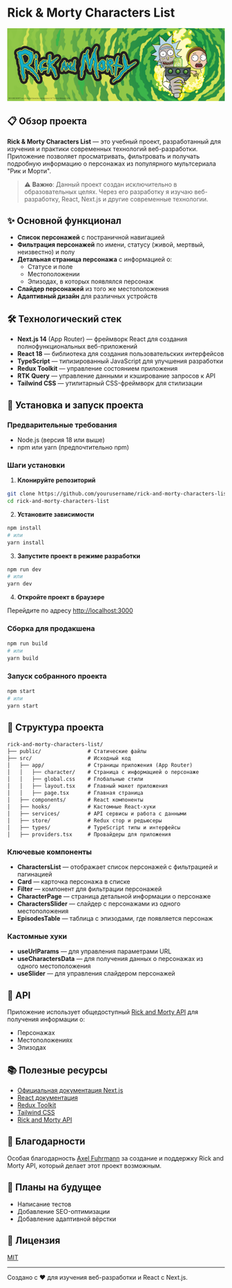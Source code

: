# Rick & Morty Characters List

![Rick and Morty Characters List](public/main-banner.png)

## 📋 Обзор проекта

**Rick & Morty Characters List** — это учебный проект, разработанный для изучения и практики современных технологий веб-разработки. Приложение позволяет просматривать, фильтровать и получать подробную информацию о персонажах из популярного мультсериала "Рик и Морти".

> ⚠️ **Важно**: Данный проект создан исключительно в образовательных целях. Через его разработку я изучаю веб-разработку, React, Next.js и другие современные технологии.

## ✨ Основной функционал

- **Список персонажей** с постраничной навигацией
- **Фильтрация персонажей** по имени, статусу (живой, мертвый, неизвестно) и полу
- **Детальная страница персонажа** с информацией о:
  - Статусе и поле
  - Местоположении
  - Эпизодах, в которых появлялся персонаж
- **Слайдер персонажей** из того же местоположения
- **Адаптивный дизайн** для различных устройств

## 🛠️ Технологический стек

- **Next.js 14** (App Router) — фреймворк React для создания полнофункциональных веб-приложений
- **React 18** — библиотека для создания пользовательских интерфейсов
- **TypeScript** — типизированный JavaScript для улучшения разработки
- **Redux Toolkit** — управление состоянием приложения
- **RTK Query** — управление данными и кэширование запросов к API
- **Tailwind CSS** — утилитарный CSS-фреймворк для стилизации

## 🚀 Установка и запуск проекта

### Предварительные требования

- Node.js (версия 18 или выше)
- npm или yarn (предпочтительно npm)

### Шаги установки

1. **Клонируйте репозиторий**

```bash
git clone https://github.com/yourusername/rick-and-morty-characters-list.git
cd rick-and-morty-characters-list
```

2. **Установите зависимости**

```bash
npm install
# или
yarn install
```

3. **Запустите проект в режиме разработки**

```bash
npm run dev
# или
yarn dev
```

4. **Откройте проект в браузере**

Перейдите по адресу [http://localhost:3000](http://localhost:3000)

### Сборка для продакшена

```bash
npm run build
# или
yarn build
```

### Запуск собранного проекта

```bash
npm start
# или
yarn start
```

## 📁 Структура проекта

```
rick-and-morty-characters-list/
├── public/               # Статические файлы
├── src/                  # Исходный код
│   ├── app/              # Страницы приложения (App Router)
│   │   ├── character/    # Страница с информацией о персонаже
│   │   ├── global.css    # Глобальные стили
│   │   ├── layout.tsx    # Главный макет приложения
│   │   ├── page.tsx      # Главная страница
│   ├── components/       # React компоненты
│   ├── hooks/            # Кастомные React-хуки
│   ├── services/         # API сервисы и работа с данными
│   ├── store/            # Redux стор и редьюсеры
│   ├── types/            # TypeScript типы и интерфейсы
│   ├── providers.tsx     # Провайдеры для приложения
```

### Ключевые компоненты

- **CharactersList** — отображает список персонажей с фильтрацией и пагинацией
- **Card** — карточка персонажа в списке
- **Filter** — компонент для фильтрации персонажей
- **CharacterPage** — страница детальной информации о персонаже
- **CharactersSlider** — слайдер с персонажами из одного местоположения
- **EpisodesTable** — таблица с эпизодами, где появляется персонаж

### Кастомные хуки

- **useUrlParams** — для управления параметрами URL
- **useCharactersData** — для получения данных о персонажах из одного местоположения
- **useSlider** — для управления слайдером персонажей

## 🔄 API

Приложение использует общедоступный [Rick and Morty API](https://rickandmortyapi.com/) для получения информации о:
- Персонажах
- Местоположениях
- Эпизодах

## 📚 Полезные ресурсы

- [Официальная документация Next.js](https://nextjs.org/docs)
- [React документация](https://reactjs.org/docs/getting-started.html)
- [Redux Toolkit](https://redux-toolkit.js.org/)
- [Tailwind CSS](https://tailwindcss.com/docs)
- [Rick and Morty API](https://rickandmortyapi.com/documentation)

## 🙏 Благодарности

Особая благодарность [Axel Fuhrmann](https://github.com/afuh) за создание и поддержку Rick and Morty API, который делает этот проект возможным.

## 📝 Планы на будущее

- Написание тестов
- Добавление SEO-оптимизации
- Добавление адаптивной вёрстки

## 📄 Лицензия

[MIT](LICENSE)

---

Создано с ❤️ для изучения веб-разработки и React с Next.js.
